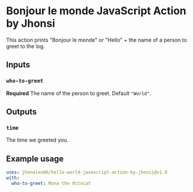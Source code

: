 # Bonjour le monde JavaScript Action by Jhonsi

This action prints "Bonjour le monde" or "Hello" + the name of a person to greet to the log.

## Inputs

### `who-to-greet`

**Required** The name of the person to greet. Default `"World"`.

## Outputs

### `time`

The time we greeted you.

## Example usage

```yaml
uses: jhonalex06/hello-world-javascript-action-by-jhonsi@v1.0
with:
  who-to-greet: Mona the Octocat
```
